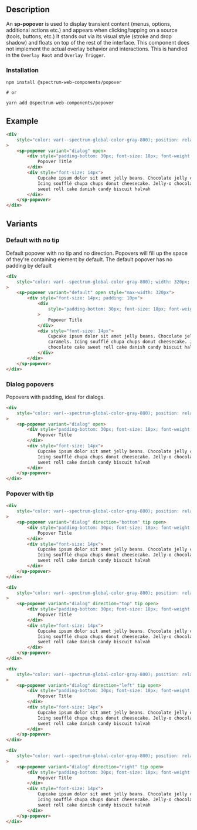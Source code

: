 ## Description

An **sp-popover** is used to display transient content (menus, options, additional actions etc.) and appears when clicking/tapping on a source (tools, buttons, etc.) It stands out via its visual style (stroke and drop shadow) and floats on top of the rest of the interface. This component does not implement the actual overlay behavior and interactions. This is handled in the `Overlay Root` and `Overlay Trigger`.

### Installation

```
npm install @spectrum-web-components/popover

# or

yarn add @spectrum-web-components/popover
```

## Example

```html
<div
    style="color: var(--spectrum-global-color-gray-800); position: relative; width: 320px; height: 200px"
>
    <sp-popover variant="dialog" open>
        <div style="padding-bottom: 30px; font-size: 18px; font-weight: 700">
            Popover Title
        </div>
        <div style="font-size: 14px">
            Cupcake ipsum dolor sit amet jelly beans. Chocolate jelly caramels.
            Icing soufflé chupa chups donut cheesecake. Jelly-o chocolate cake
            sweet roll cake danish candy biscuit halvah
        </div>
    </sp-popover>
</div>
```

## Variants

### Default with no tip

Default popover with no tip and no direction. Popovers will fill up the space of they're containing
element by default. The default popover has no padding by default

```html
<div
    style="color: var(--spectrum-global-color-gray-800); width: 320px; height: 200px"
>
    <sp-popover variant="default" open style="max-width: 320px">
        <div style="font-size: 14px; padding: 10px">
            <div
                style="padding-bottom: 30px; font-size: 18px; font-weight: 700"
            >
                Popover Title
            </div>
            <div style="font-size: 14px">
                Cupcake ipsum dolor sit amet jelly beans. Chocolate jelly
                caramels. Icing soufflé chupa chups donut cheesecake. Jelly-o
                chocolate cake sweet roll cake danish candy biscuit halvah
            </div>
        </div>
    </sp-popover>
</div>
```

### Dialog popovers

Popovers with padding, ideal for dialogs.

```html
<div
    style="color: var(--spectrum-global-color-gray-800); position: relative; width: 320px; height: 200px"
>
    <sp-popover variant="dialog" open>
        <div style="padding-bottom: 30px; font-size: 18px; font-weight: 700">
            Popover Title
        </div>
        <div style="font-size: 14px">
            Cupcake ipsum dolor sit amet jelly beans. Chocolate jelly caramels.
            Icing soufflé chupa chups donut cheesecake. Jelly-o chocolate cake
            sweet roll cake danish candy biscuit halvah
        </div>
    </sp-popover>
</div>
```

### Popover with tip

```html
<div
    style="color: var(--spectrum-global-color-gray-800); position: relative; width: 320px; height: 200px"
>
    <sp-popover variant="dialog" direction="bottom" tip open>
        <div style="padding-bottom: 30px; font-size: 18px; font-weight: 700">
            Popover Title
        </div>
        <div style="font-size: 14px">
            Cupcake ipsum dolor sit amet jelly beans. Chocolate jelly caramels.
            Icing soufflé chupa chups donut cheesecake. Jelly-o chocolate cake
            sweet roll cake danish candy biscuit halvah
        </div>
    </sp-popover>
</div>
```

```html
<div
    style="color: var(--spectrum-global-color-gray-800); position: relative; width: 320px; height: 200px"
>
    <sp-popover variant="dialog" direction="top" tip open>
        <div style="padding-bottom: 30px; font-size: 18px; font-weight: 700">
            Popover Title
        </div>
        <div style="font-size: 14px">
            Cupcake ipsum dolor sit amet jelly beans. Chocolate jelly caramels.
            Icing soufflé chupa chups donut cheesecake. Jelly-o chocolate cake
            sweet roll cake danish candy biscuit halvah
        </div>
    </sp-popover>
</div>
```

```html
<div
    style="color: var(--spectrum-global-color-gray-800); position: relative; width: 320px; height: 200px"
>
    <sp-popover variant="dialog" direction="left" tip open>
        <div style="padding-bottom: 30px; font-size: 18px; font-weight: 700">
            Popover Title
        </div>
        <div style="font-size: 14px">
            Cupcake ipsum dolor sit amet jelly beans. Chocolate jelly caramels.
            Icing soufflé chupa chups donut cheesecake. Jelly-o chocolate cake
            sweet roll cake danish candy biscuit halvah
        </div>
    </sp-popover>
</div>
```

```html
<div
    style="color: var(--spectrum-global-color-gray-800); position: relative; width: 320px; height: 200px"
>
    <sp-popover variant="dialog" direction="right" tip open>
        <div style="padding-bottom: 30px; font-size: 18px; font-weight: 700">
            Popover Title
        </div>
        <div style="font-size: 14px">
            Cupcake ipsum dolor sit amet jelly beans. Chocolate jelly caramels.
            Icing soufflé chupa chups donut cheesecake. Jelly-o chocolate cake
            sweet roll cake danish candy biscuit halvah
        </div>
    </sp-popover>
</div>
```

